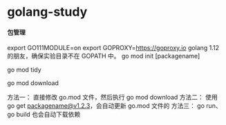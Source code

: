 # golang-study

#### 包管理
export GO111MODULE=on
export GOPROXY=https://goproxy.io
golang 1.12的朋友，确保实验目录不在 GOPATH 中。
go mod init [packagename]
<!-- 拉取必须模块，移除不用的模块 -->
go mod tidy
<!-- 只下载依赖包 -->
go mod download
<!-- 添加新依赖包 -->
方法一：
直接修改 go.mod 文件，然后执行 go mod download
方法二：
使用 go get packagename@v1.2.3，会自动更新 go.mod 文件的
方法三：
go run、go build 也会自动下载依赖